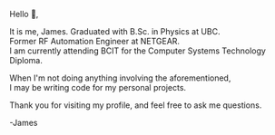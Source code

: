 Hello 👋,

It is me, James. 
Graduated with B.Sc. in Physics at UBC.  
Former RF Automation Engineer at NETGEAR.  
I am currently attending BCIT for the Computer Systems Technology Diploma.

When I'm not doing anything involving the aforementioned,  
I may be writing code for my personal projects.  

Thank you for visiting my profile, 
and feel free to ask me questions.

-James


<!--
**sbgum/sbgum** is a ✨ _special_ ✨ repository because its `README.md` (this file) appears on your GitHub profile.

Here are some ideas to get you started:

- 🔭 I’m currently working on ...
- 🌱 I’m currently learning ...
- 👯 I’m looking to collaborate on ...
- 🤔 I’m looking for help with ...
- 💬 Ask me about ...
- 📫 How to reach me: ...
- 😄 Pronouns: ...
- ⚡ Fun fact: ...
-->
